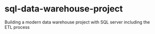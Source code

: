 # sql-data-warehouse-project
Building a modern data warehouse project with SQL server including the ETL process
